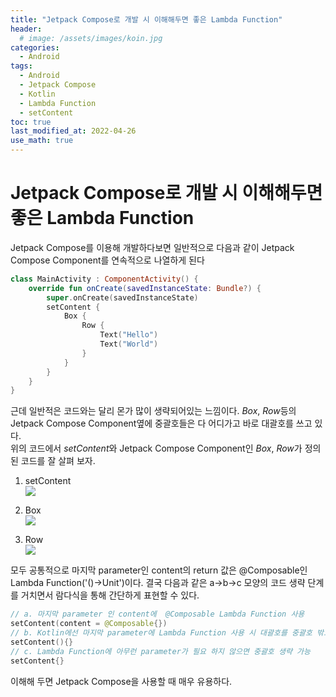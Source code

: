 ```yaml
---
title: "Jetpack Compose로 개발 시 이해해두면 좋은 Lambda Function"
header:
  # image: /assets/images/koin.jpg
categories:
  - Android
tags:
  - Android
  - Jetpack Compose
  - Kotlin
  - Lambda Function
  - setContent
toc: true
last_modified_at: 2022-04-26
use_math: true
---
```

# Jetpack Compose로 개발 시 이해해두면 좋은 Lambda Function
Jetpack Compose를 이용해 개발하다보면 일반적으로 다음과 같이 Jetpack Compose Component를 연속적으로 나열하게 된다   
```kotlin
class MainActivity : ComponentActivity() {
    override fun onCreate(savedInstanceState: Bundle?) {
        super.onCreate(savedInstanceState)
        setContent {
            Box {
                Row {
                    Text("Hello")
                    Text("World")
                }
            }
        }
    }
}
```
근데 일반적은 코드와는 달리 몬가 많이 생략되어있는 느낌이다. *Box*, *Row*등의 Jetpack Compose Component옆에 중괄호들은 다 어디가고 바로 대괄호를 쓰고 있다.   
위의 코드에서 *setContent*와 Jetpack Compose Component인 *Box*, *Row*가 정의된 코드를 잘 살펴 보자.   
1. setContent   
![](https://user-images.githubusercontent.com/60498900/165269825-0e2cadfb-0998-4c79-bb24-90b44dc157ac.png)

2. Box   
![](https://user-images.githubusercontent.com/60498900/165269847-916b8e2d-8d84-42b3-a276-10e4ffe12cfa.png)

3. Row   
![](https://user-images.githubusercontent.com/60498900/165269873-25ee7a1c-cd2a-447d-9b47-bffee22a582f.png)   

모두 공통적으로 마지막 parameter인 content의 return 값은 @Composable인 Lambda Function('()->Unit')이다. 결국 다음과 같은 a->b->c 모양의 코드 생략 단계를 거치면서 람다식을 통해 간단하게 표현할 수 있다.

```kotlin
// a. 마지막 parameter 인 content에  @Composable Lambda Function 사용
setContent(content = @Composable{})
// b. Kotlin에선 마지막 parameter에 Lambda Function 사용 시 대괄호를 중괄호 밖으로 꺼낼 수 있다.
setContent(){}
// c. Lambda Function에 아무런 parameter가 필요 하지 않으면 중괄호 생략 가능
setContent{}
```

이해해 두면 Jetpack Compose을 사용할 때 매우 유용하다.